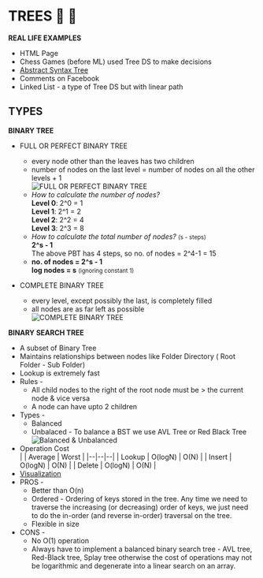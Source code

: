 # TREES 🌳 🌲

**REAL LIFE EXAMPLES**
- HTML Page 
- Chess Games (before ML) used Tree DS to make decisions
- [Abstract Syntax Tree](https://www.researchgate.net/profile/Peter_Fritzson/publication/228792639/figure/fig1/AS:393782852898820@1470896556105/Abstract-syntax-tree-of-the-while-loop.png)
- Comments on Facebook
- Linked List - a type of Tree DS but with linear path

## TYPES

**BINARY TREE**
- FULL OR PERFECT BINARY TREE 
    - every node other than the leaves has two children
    - number of nodes on the last level = number of nodes on all the other levels + 1<br>
    ![FULL OR PERFECT BINARY TREE](https://web.cecs.pdx.edu/~sheard/course/Cs163/Graphics/FullBinary.jpg)
    - *How to calculate the number of nodes?*<br>
        **Level 0**: 2^0 = 1<br>
        **Level 1**: 2^1 = 2<br>
        **Level 2**: 2^2 = 4<br>
        **Level 3**: 2^3 = 8<br>
    - *How to calculate the total number of nodes?* <small>(s - steps)</small> <br>
        **2^s - 1**<br>
        The above PBT has 4 steps, so no. of nodes = 2^4-1 = 15
    - **no. of nodes = 2^s - 1**<br>
      **log nodes = s** <small>(ignoring constant 1)</small> <br>

- COMPLETE BINARY TREE
    - every level, except possibly the last, is completely filled
    - all nodes are as far left as possible<br>
    ![COMPLETE BINARY TREE](https://web.cecs.pdx.edu/~sheard/course/Cs163/Graphics/CompleteBinary.jpg)

**BINARY SEARCH TREE**
- A subset of Binary Tree
- Maintains relationships between nodes like Folder Directory ( Root Folder - Sub Folder)
- Lookup is extremely fast
- Rules -
    - All child nodes to the right of the root node must be > the current node & vice versa
    - A node can have upto 2 children
- Types -
    - Balanced
    - Unbalaced - To balance a BST we use AVL Tree or Red Black Tree<br>
    ![Balanced & Unbalanced](https://media.cheggcdn.com/media%2F039%2F039a5494-18d0-4e16-9496-f0313a1bc68e%2FphpRI9tlB.png)
- Operation Cost    
    |  | Average | Worst |
    |--|--|--|
    | Lookup | O(logN) |  O(N) |
    | Insert | O(logN) |  O(N) |
    | Delete | O(logN) |  O(N) |
- [Visualization](https://visualgo.net/bn/bst?slide=1)
- PROS -
    - Better than O(n)
    - Ordered - Ordering of keys stored in the tree. Any time we need to traverse the increasing (or decreasing) order of keys, we just need to do the in-order (and reverse in-order) traversal on the tree.
    - Flexible in size
- CONS -
    - No O(1) operation
    - Always have to implement a balanced binary search tree - AVL tree, Red-Black tree, Splay tree otherwise the cost of operations may not be logarithmic and degenerate into a linear search on an array.
